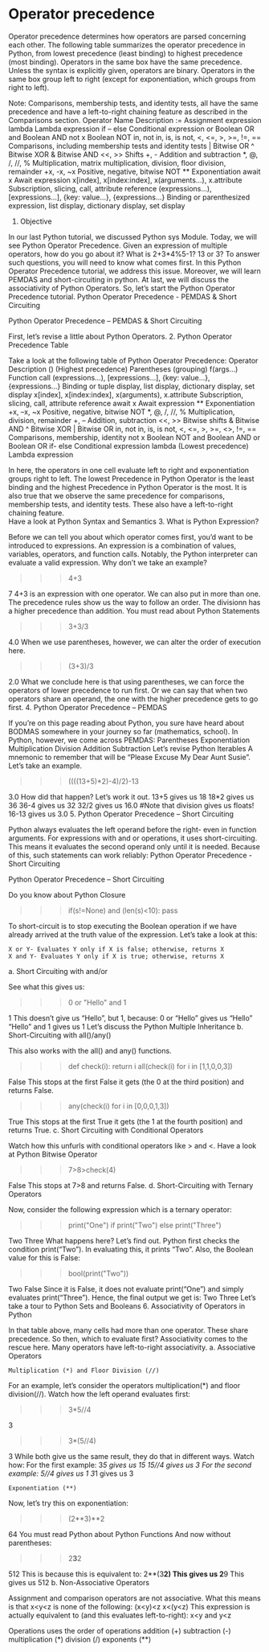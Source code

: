# Operator precedence

Operator precedence determines how operators are parsed concerning each other. The following table summarizes the operator precedence in Python, from lowest precedence (least binding) to highest precedence (most binding). Operators in the same box have the same precedence. Unless the syntax is explicitly given, operators are binary. Operators in the same box group left to right (except for exponentiation, which groups from right to left).

Note: Comparisons, membership tests, and identity tests, all have the same precedence and have a left-to-right chaining feature as described in the Comparisons section.
Operator Name 	Description
:= 	Assignment expression
lambda 	Lambda expression
if – else 	Conditional expression
or 	Boolean OR
and 	Boolean AND
not x 	Boolean NOT
in, not in, is, is not, <, <=, >, >=, !=, == 	Comparisons, including membership tests and identity tests
| 	Bitwise OR
^ 	Bitwise XOR
& 	Bitwise AND
<<, >> 	Shifts
+, - 	Addition and subtraction
*, @, /, //, % 	Multiplication, matrix multiplication, division, floor division, remainder
+x, -x, ~x 	Positive, negative, bitwise NOT
** 	Exponentiation
await x 	Await expression
x[index], x[index:index], x(arguments...), x.attribute 	Subscription, slicing, call, attribute reference
(expressions...),[expressions...], {key: value...}, {expressions...} 	Binding or parenthesized expression, list display, dictionary display, set display
<!--ID: 1639528996527-->


1. Objective

In our last Python tutorial, we discussed Python sys Module. Today, we will see Python Operator Precedence. Given an expression of multiple operators, how do you go about it? What is 2+3*4%5-1? 13 or 3? To answer such questions, you will need to know what comes first. In this Python Operator Precedence tutorial, we address this issue. Moreover, we will learn PEMDAS and short-circuiting in python. At last, we will discuss the associativity of Python Operators.
So, let’s start the Python Operator Precedence tutorial.
Python Operator Precedence - PEMDAS & Short Circuiting

Python Operator Precedence – PEMDAS & Short Circuiting

First, let’s revise a little about Python Operators.
2. Python Operator Precedence Table

Take a look at the following table of Python Operator Precedence:
Operator 	Description
()                    (Highest precedence) 	Parentheses (grouping)
f(args…) 	Function call
(expressions…), [expressions…], {key: value…}, {expressions…} 	Binding or tuple display, list display, dictionary display, set display
x[index], x[index:index], x(arguments), x.attribute 	Subscription, slicing, call, attribute reference
await x 	Await expression
** 	Exponentiation
+x, –x, ~x 	Positive, negative, bitwise NOT
*, @, /, //, % 	Multiplication, division, remainder
+, – 	Addition, subtraction
<<, >> 	Bitwise shifts
& 	Bitwise AND
^ 	Bitwise XOR
| 	Bitwise OR
in, not in, is, is not, <, <=,  >, >=,
<>, !=, == 	Comparisons, membership, identity
not x 	Boolean NOT
and 	Boolean AND
or 	Boolean OR
if- else 	Conditional expression
lambda                  (Lowest precedence) 	Lambda expression
<!--ID: 1639528996557-->


In here, the operators in one cell evaluate left to right and exponentiation groups right to left. The lowest Precedence in Python Operator is the least binding and the highest Precedence in Python Operator is the most. It is also true that we observe the same precedence for comparisons, membership tests, and identity tests. These also have a left-to-right chaining feature.\
Have a look at Python Syntax and Semantics
3. What is Python Expression?

Before we can tell you about which operator comes first, you’d want to be introduced to expressions. An expression is a combination of values, variables, operators, and function calls. Notably, the Python interpreter can evaluate a valid expression. Why don’t we take an example?
>>> 4+3

7
4+3 is an expression with one operator. We can also put in more than one. The precedence rules show us the way to follow an order. The divisionn has a higher precedence than addition.
You must read about Python Statements
>>> 3+3/3

4.0
When we use parentheses, however, we can alter the order of execution here.
>>> (3+3)/3

2.0
What we conclude here is that using parentheses, we can force the operators of lower precedence to run first. Or we can say that when two operators share an operand, the one with the higher precedence gets to go first.
4. Python Operator Precedence – PEMDAS

If you’re on this page reading about Python, you sure have heard about BODMAS somewhere in your journey so far (mathematics, school). In Python, however, we come across PEMDAS:
Parentheses
Exponentiation
Multiplication
Division
Addition
Subtraction
Let’s revise Python Iterables
A mnemonic to remember that will be “Please Excuse My Dear Aunt Susie”.
Let’s take an example.
>>> ((((13+5)*2)-4)/2)-13

3.0
How did that happen? Let’s work it out.
13+5 gives us 18
18*2 gives us 36
36-4 gives us 32
32/2 gives us 16.0 \#Note that division gives us floats!
16-13 gives us 3.0
5. Python Operator Precedence – Short Circuiting

Python always evaluates the left operand before the right- even in function arguments. For expressions with and or operations, it uses short-circuiting. This means it evaluates the second operand only until it is needed. Because of this, such statements can work reliably:
Python Operator Precedence - Short Circuiting

Python Operator Precedence – Short Circuiting

Do you know about Python Closure
>>> if(s!=None) and (len(s)<10): pass

To short-circuit is to stop executing the Boolean operation if we have already arrived at the truth value of the expression. Let’s take a look at this:

    X or Y- Evaluates Y only if X is false; otherwise, returns X
    X and Y- Evaluates Y only if X is true; otherwise, returns X

a. Short Circuiting with and/or

See what this gives us:
>>> 0 or "Hello" and 1

1
This doesn’t give us “Hello”, but 1, because:
0 or “Hello” gives us “Hello”
“Hello” and 1 gives us 1
Let’s discuss the Python Multiple Inheritance
b. Short-Circuiting with all()/any()

This also works with the all() and any() functions.
>>> def check(i):
      return i
>>> all(check(i) for i in [1,1,0,0,3])

False
This stops at the first False it gets (the 0 at the third position) and returns False.
>>> any(check(i) for i in [0,0,0,1,3])

True
This stops at the first True it gets (the 1 at the fourth position) and returns True.
c. Short Circuiting with Conditional Operators

Watch how this unfurls with conditional operators like > and <.
Have a look at Python Bitwise Operator
>>> 7>8>check(4)

False
This stops at 7>8 and returns False.
d. Short-Circuiting with Ternary Operators

Now, consider the following expression which is a ternary operator:
>>> print("One") if print("Two") else print("Three")

Two
Three
What happens here? Let’s find out.
Python first checks the condition print(“Two”). In evaluating this, it prints “Two”. Also, the Boolean value for this is False:
>>> bool(print("Two"))

Two
False
Since it is False, it does not evaluate print(“One”) and simply evaluates print(“Three”).
Hence, the final output we get is:
Two
Three
Let’s take a tour to Python Sets and Booleans
6. Associativity of Operators in Python

In that table above, many cells had more than one operator. These share precedence. So then, which to evaluate first? Associativity comes to the rescue here. Many operators have left-to-right associativity.
a. Associative Operators

    Multiplication (*) and Floor Division (//)

For an example, let’s consider the operators multiplication(*) and floor division(//). Watch how the left operand evaluates first:
>>> 3*5//4

3
>>> 3*(5//4)

3
While both give us the same result, they do that in different ways. Watch how:
For the first example:
3*5 gives us 15
15//4 gives us 3
For the second example:
5//4 gives us 1
3*1 gives us 3

    Exponentiation (**)

Now, let’s try this on exponentiation:
>>> (2**3)**2

64
You must read Python about Python Functions
And now without parentheses:
>>> 2**3**2

512
This is because this is equivalent to:
2**(3**2)
This gives us 2**9
This gives us 512
b. Non-Associative Operators

Assignment and comparison operators are not associative. What this means is that x<y<z is none of the following:
(x<y)<z
x<(y<z)
This expression is actually equivalent to (and this evaluates left-to-right):
x<y and y<z

  Operations uses the order of operations 
      addition (+)
      subtraction (-)
      multiplication (*)
      division (/)
      exponents (**)




